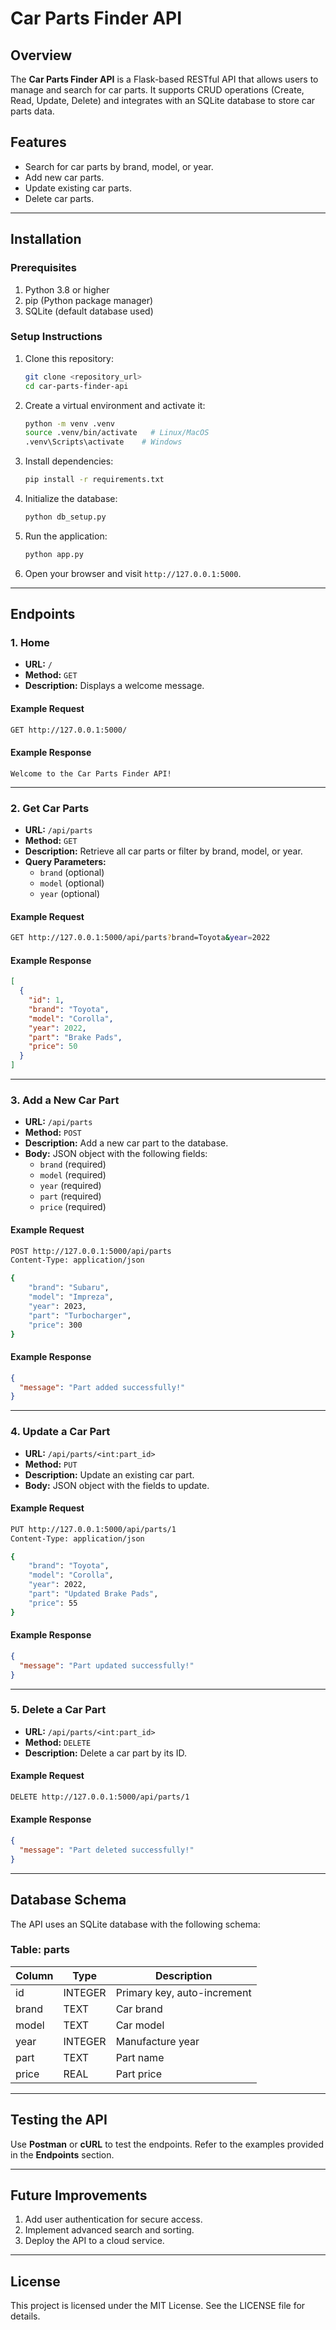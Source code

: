 # Car Parts Finder API

## Overview

The **Car Parts Finder API** is a Flask-based RESTful API that allows users to manage and search for car parts. It supports CRUD operations (Create, Read, Update, Delete) and integrates with an SQLite database to store car parts data.

## Features

- Search for car parts by brand, model, or year.
- Add new car parts.
- Update existing car parts.
- Delete car parts.

---

## Installation

### Prerequisites

1. Python 3.8 or higher
2. pip (Python package manager)
3. SQLite (default database used)

### Setup Instructions

1. Clone this repository:
   ```bash
   git clone <repository_url>
   cd car-parts-finder-api
   ```
2. Create a virtual environment and activate it:
   ```bash
   python -m venv .venv
   source .venv/bin/activate   # Linux/MacOS
   .venv\Scripts\activate    # Windows
   ```
3. Install dependencies:
   ```bash
   pip install -r requirements.txt
   ```
4. Initialize the database:
   ```bash
   python db_setup.py
   ```
5. Run the application:
   ```bash
   python app.py
   ```
6. Open your browser and visit `http://127.0.0.1:5000`.

---

## Endpoints

### 1. **Home**

- **URL:** `/`
- **Method:** `GET`
- **Description:** Displays a welcome message.

#### Example Request

```bash
GET http://127.0.0.1:5000/
```

#### Example Response

```
Welcome to the Car Parts Finder API!
```

---

### 2. **Get Car Parts**

- **URL:** `/api/parts`
- **Method:** `GET`
- **Description:** Retrieve all car parts or filter by brand, model, or year.
- **Query Parameters:**
  - `brand` (optional)
  - `model` (optional)
  - `year` (optional)

#### Example Request

```bash
GET http://127.0.0.1:5000/api/parts?brand=Toyota&year=2022
```

#### Example Response

```json
[
  {
    "id": 1,
    "brand": "Toyota",
    "model": "Corolla",
    "year": 2022,
    "part": "Brake Pads",
    "price": 50
  }
]
```

---

### 3. **Add a New Car Part**

- **URL:** `/api/parts`
- **Method:** `POST`
- **Description:** Add a new car part to the database.
- **Body:** JSON object with the following fields:
  - `brand` (required)
  - `model` (required)
  - `year` (required)
  - `part` (required)
  - `price` (required)

#### Example Request

```bash
POST http://127.0.0.1:5000/api/parts
Content-Type: application/json

{
    "brand": "Subaru",
    "model": "Impreza",
    "year": 2023,
    "part": "Turbocharger",
    "price": 300
}
```

#### Example Response

```json
{
  "message": "Part added successfully!"
}
```

---

### 4. **Update a Car Part**

- **URL:** `/api/parts/<int:part_id>`
- **Method:** `PUT`
- **Description:** Update an existing car part.
- **Body:** JSON object with the fields to update.

#### Example Request

```bash
PUT http://127.0.0.1:5000/api/parts/1
Content-Type: application/json

{
    "brand": "Toyota",
    "model": "Corolla",
    "year": 2022,
    "part": "Updated Brake Pads",
    "price": 55
}
```

#### Example Response

```json
{
  "message": "Part updated successfully!"
}
```

---

### 5. **Delete a Car Part**

- **URL:** `/api/parts/<int:part_id>`
- **Method:** `DELETE`
- **Description:** Delete a car part by its ID.

#### Example Request

```bash
DELETE http://127.0.0.1:5000/api/parts/1
```

#### Example Response

```json
{
  "message": "Part deleted successfully!"
}
```

---

## Database Schema

The API uses an SQLite database with the following schema:

### **Table: parts**

| Column | Type    | Description                 |
| ------ | ------- | --------------------------- |
| id     | INTEGER | Primary key, auto-increment |
| brand  | TEXT    | Car brand                   |
| model  | TEXT    | Car model                   |
| year   | INTEGER | Manufacture year            |
| part   | TEXT    | Part name                   |
| price  | REAL    | Part price                  |

---

## Testing the API

Use **Postman** or **cURL** to test the endpoints. Refer to the examples provided in the **Endpoints** section.

---

## Future Improvements

1. Add user authentication for secure access.
2. Implement advanced search and sorting.
3. Deploy the API to a cloud service.

---

## License

This project is licensed under the MIT License. See the LICENSE file for details.





